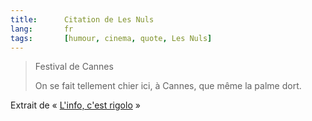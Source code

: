 ```yaml
---
title:      Citation de Les Nuls
lang:       fr
tags:       [humour, cinema, quote, Les Nuls]
---
```


> Festival de Cannes
>
> On se fait tellement chier ici, à Cannes, que même la palme dort.

Extrait de « [L'info, c'est rigolo](http://www.amazon.fr/exec/obidos/ASIN/2020200090/phpheaven-21) »
